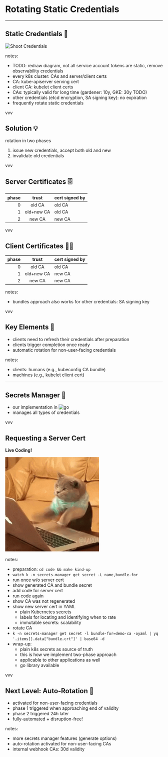 # Rotating Static Credentials

---

## Static Credentials 🔐

![Shoot Credentials](../assets/01-shoot-credentials-before.excalidraw.png)
<!-- .element: class="r-stretch" -->

notes:

- TODO: redraw diagram, not all service account tokens are static, remove observability credentials
- every k8s cluster: CAs and server/client certs
- CA: kube-apiserver serving cert
- client CA: kubelet client certs
- CAs: typically valid for long time (gardener: 10y, GKE: 30y TODO)
- other credentials (etcd encryption, SA signing key): no expiration
- frequently rotate static credentials

vvv

## Solution 💡

rotation in two phases

1. issue new credentials, accept both old and new
2. invalidate old credentials

vvv

<!-- https://github.com/gardener/gardener/blob/master/docs/development/secrets_management.md#certificate-signing -->

## Server Certificates 🗄

|  phase |   trust    | cert signed by |
|-------:|:----------:|----------------|
|      0 |   old CA   | old CA         |
|      1 | old+new CA | old CA         |
|      2 |   new CA   | new CA         |

vvv

## Client Certificates 🧑‍💻

|  phase |   trust    | cert signed by |
|-------:|:----------:|----------------|
|      0 |   old CA   | old CA         |
|      1 | old+new CA | new CA         |
|      2 |   new CA   | new CA         |

notes:

- bundles approach also works for other credentials: SA signing key

vvv

## Key Elements 🔑

- clients need to refresh their credentials after preparation
- clients trigger completion once ready
- automatic rotation for non-user-facing credentials

notes:

- clients: humans (e.g., kubeconfig CA bundle)
- machines (e.g., kubelet client cert)

---

## Secrets Manager 👔

- our implementation in ![go](../assets/gopher.png) <!-- .element: class="img-inline" -->
- manages all types of credentials

vvv

## Requesting a Server Cert

**Live Coding!**

![Live Coding](../assets/live-coding.gif)
<!-- .element: style="height: 300px" -->

notes:

- preparation: `cd code && make kind-up`
- `watch k -n secrets-manager get secret -L name,bundle-for`
- run once w/o server cert
- show generated CA and bundle secret
- add code for server cert
- run code again
- show CA was not regenerated
- show new server cert in YAML
  - plain Kubernetes secrets
  - labels for locating and identifying when to rate
  - immutable secrets: scalability
- rotate CA
- `k -n secrets-manager get secret -l bundle-for=demo-ca -oyaml | yq '.items[].data["bundle.crt"]' | base64 -d`
- wrap-up:
  - plain k8s secrets as source of truth
  - this is how we implement two-phase approach
  - applicable to other applications as well
  - go library available

vvv

## Next Level: Auto-Rotation 🔁

- activated for non-user-facing credentials
- phase 1 triggered when approaching end of validity
- phase 2 triggered 24h later
- fully-automated + disruption-free!

notes:

- more secrets manager features (generate options)
- auto-rotation activated for non-user-facing CAs
- internal webhook CAs: 30d validity
